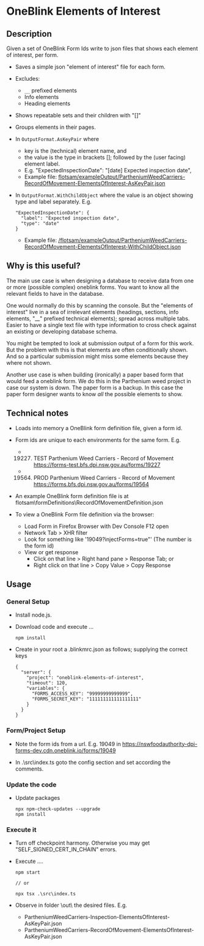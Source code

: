 
 # OneBlink Elements of Interest
 
 ## Description

Given a set of OneBlink Form Ids write to json files that shows each element of interest, per form. 

* Saves a simple json "element of interest" file for each form.

* Excludes:
  - `__` prefixed elements
  - Info elements
  - Heading elements

* Shows repeatable sets and their children with "[]"

* Groups elements in their pages.

* In `OutputFormat.AsKeyPair` where
  - key is the (technical) element name, and
  - the value is the type in brackets []; followed by the (user facing) element label. 
  - E.g. 
    "ExpectedInspectionDate": "[date] Expected inspection date",
  - Example file: <a href="./flotsam/exampleOutput/PartheniumWeedCarriers-RecordOfMovement-ElementsOfInterest-AsKeyPair.json">flotsam/exampleOutput/PartheniumWeedCarriers-RecordOfMovement-ElementsOfInterest-AsKeyPair.json</a>


* In `OutputFormat.WithChildObject` where the value is an object showing type and label separately. E.g.

      "ExpectedInspectionDate": {
        "label": "Expected inspection date",
        "type": "date"
      }

    - Example file: <a href="./flotsam/exampleOutput/PartheniumWeedCarriers-RecordOfMovement-ElementsOfInterest-WithChildObject.json">/flotsam/exampleOutput/PartheniumWeedCarriers-RecordOfMovement-ElementsOfInterest-WithChildObject.json</a>

## Why is this useful?

The main use case is when designing a database to receive data from one or more (possible complex) oneblink forms. You want to know all the relevant fields to have in the database. 

One would normally do this by scanning the console. But the "elements of interest" live in a sea of irrelevant elements (headings, sections, info elements, "__" prefixed technical elements); spread across multiple tabs. Easier to have a single text file with type information to cross check against an existing or developing database schema.

You might be tempted to look at submission output of a form for this work. But the problem with this is that elements are often conditionally shown. And so a particular submission might miss some elements because they where not shown.

Another use case is when building (ironically) a paper based form that would feed a oneblink form. We do this in the Parthenium weed project in case our system is down. The paper form is a backup. In this case the paper form designer wants to know *all* the possible elements to show.

## Technical notes

* Loads into memory a OneBlink form definition file, given a form id.

* Form ids are unique to each environments for the same form. E.g.
  - 19227. TEST Parthenium Weed Carriers - Record of Movement https://forms-test.bfs.dpi.nsw.gov.au/forms/19227
  - 19564. PROD Parthenium Weed Carriers - Record of Movement https://forms.bfs.dpi.nsw.gov.au/forms/19564

* An example OneBlink form definition file is at flotsam\formDefinitions\RecordOfMovementDefinition.json

* To view a OneBlink Form file definition via the browser:
  - Load Form in Firefox Browser with Dev Console F12 open
  - Network Tab > XHR filter
  - Look for something like '19049?injectForms=true"' (The number is the form id)
  - View or get response
    + Click on that line > Right hand pane > Response Tab; or
    + Right click on that line > Copy Value > Copy Response


## Usage

### General Setup

* Install node.js.

* Download code and execute ...

      npm install

* Create in your root a .blinkmrc.json as follows; supplying the correct keys

      {
        "server": {
          "project": "oneblink-elements-of-interest",
          "timeout": 120,
          "variables": {
            "FORMS_ACCESS_KEY": "99999999999999",
            "FORMS_SECRET_KEY": "111111111111111111"
          }
        }
      }

### Form/Project Setup

* Note the form ids from a url. E.g. 19049 in https://nswfoodauthority-dpi-forms-dev.cdn.oneblink.io/forms/19049

* In  .\src\index.ts goto the config section and set according the comments.

### Update the code

* Update packages
  
      npx npm-check-updates --upgrade
      npm install

### Execute it

* Turn off checkpoint harmony. Otherwise you may get "SELF_SIGNED_CERT_IN_CHAIN" errors.

* Execute ....
    
      npm start
      
      // or
      
      npx tsx .\src\index.ts

* Observe in folder \out\ the desired files. E.g.

  + PartheniumWeedCarriers-Inspection-ElementsOfInterest-AsKeyPair.json
  + PartheniumWeedCarriers-RecordOfMovement-ElementsOfInterest-AsKeyPair.json


